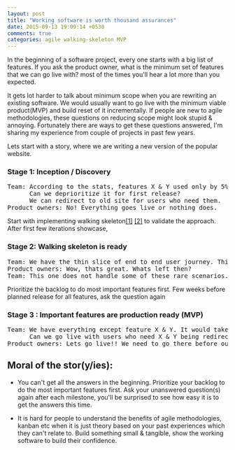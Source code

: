 ```yaml
---
layout: post
title: "Working software is worth thousand assurances"
date: 2015-09-13 19:09:14 +0530
comments: true
categories: agile walking-skeleton MVP
---
```


In the beginning of a software project, every one starts with a big list of features. If you ask the product owner, what is the minimum set of features that we can go live with? most of the times you'll hear a lot more than you expected.


It gets lot harder to talk about minimum scope when you are rewriting an existing software. We would usually want to go live with the minimum viable product(MVP) and build reset of it incrementally. If people are new to agile methodologies, these questions on reducing scope might look stupid & annoying. Fortunately there are ways to get these questions answered, I'm sharing my experience from couple of projects in past few years.

Lets start with a story, where we are writing a new version of the popular website.

<!-- More -->

### Stage 1: Inception / Discovery

<pre>
Team: According to the stats, features X & Y used only by 5%. 
	  Can we deprioritize it for first release?
	  We can redirect to old site for users who need them.
Product owners: No! Everything goes live or nothing does.
</pre>

Start with implementing walking skeleton[[1]](http://alistair.cockburn.us/Walking+skeleton) [[2]](http://blog.codeclimate.com/blog/2014/03/20/kickstart-your-next-project-with-a-walking-skeleton/) to validate the approach. After first few iterations showcase,

### Stage 2: Walking skeleton is ready

<pre>
Team: We have the thin slice of end to end user journey. This is how it works.
Product owners: Wow, thats great. Whats left then?
Team: This one does not handle some of these rare scenarios. Lets prioritize what is needed.
</pre>

Prioritize the backlog to do most important features first. Few weeks before planned release for all features, ask the question again

### Stage 3 : Important features are production ready (MVP)

<pre>
Team: We have everything except feature X & Y. It would take another month for implementing X & Y. 
	  Can we go live with users who need X & Y being redirected to old site?
Product owners: Lets go live!! We need to go there before our competitors
</pre>

## Moral of the stor(y/ies):

* You can't get all the answers in the beginning. Prioritize your backlog to do the most important features first. Ask your unanswered question(s) again after each milestone, you'll be surprised to see how easy it is to get the answers this time.

* It is hard for people to understand the benefits of agile methodologies, kanban etc when it is just theory based on your  past experiences which they can't relate to. Build something small & tangible, show the working software to build their confidence.

